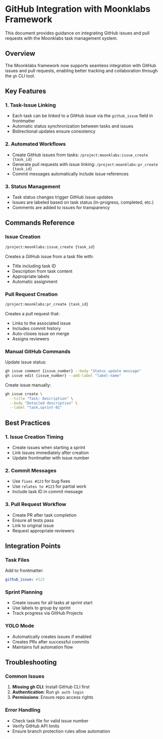 # GitHub Integration with Moonklabs Framework

This document provides guidance on integrating GitHub issues and pull requests with the Moonklabs task management system.

## Overview

The Moonklabs framework now supports seamless integration with GitHub issues and pull requests, enabling better tracking and collaboration through the `gh` CLI tool.

## Key Features

### 1. Task-Issue Linking
- Each task can be linked to a GitHub issue via the `github_issue` field in frontmatter
- Automatic status synchronization between tasks and issues
- Bidirectional updates ensure consistency

### 2. Automated Workflows
- Create GitHub issues from tasks: `/project:moonklabs:issue_create {task_id}`
- Generate pull requests with issue linking: `/project:moonklabs:pr_create {task_id}`
- Commit messages automatically include issue references

### 3. Status Management
- Task status changes trigger GitHub issue updates
- Issues are labeled based on task status (in-progress, completed, etc.)
- Comments are added to issues for transparency

## Commands Reference

### Issue Creation
```bash
/project:moonklabs:issue_create {task_id}
```
Creates a GitHub issue from a task file with:
- Title including task ID
- Description from task content
- Appropriate labels
- Automatic assignment

### Pull Request Creation
```bash
/project:moonklabs:pr_create {task_id}
```
Creates a pull request that:
- Links to the associated issue
- Includes commit history
- Auto-closes issue on merge
- Assigns reviewers

### Manual GitHub Commands

Update issue status:
```bash
gh issue comment {issue_number} --body "Status update message"
gh issue edit {issue_number} --add-label "label-name"
```

Create issue manually:
```bash
gh issue create \
  --title "Task: Description" \
  --body "Detailed description" \
  --label "task,sprint-01"
```

## Best Practices

### 1. Issue Creation Timing
- Create issues when starting a sprint
- Link issues immediately after creation
- Update frontmatter with issue number

### 2. Commit Messages
- Use `fixes #123` for bug fixes
- Use `relates to #123` for partial work
- Include task ID in commit message

### 3. Pull Request Workflow
- Create PR after task completion
- Ensure all tests pass
- Link to original issue
- Request appropriate reviewers

## Integration Points

### Task Files
Add to frontmatter:
```yaml
github_issue: #123
```

### Sprint Planning
- Create issues for all tasks at sprint start
- Use labels to group by sprint
- Track progress via GitHub Projects

### YOLO Mode
- Automatically creates issues if enabled
- Creates PRs after successful commits
- Maintains full automation flow

## Troubleshooting

### Common Issues
1. **Missing gh CLI**: Install GitHub CLI first
2. **Authentication**: Run `gh auth login`
3. **Permissions**: Ensure repo access rights

### Error Handling
- Check task file for valid issue number
- Verify GitHub API limits
- Ensure branch protection rules allow automation
